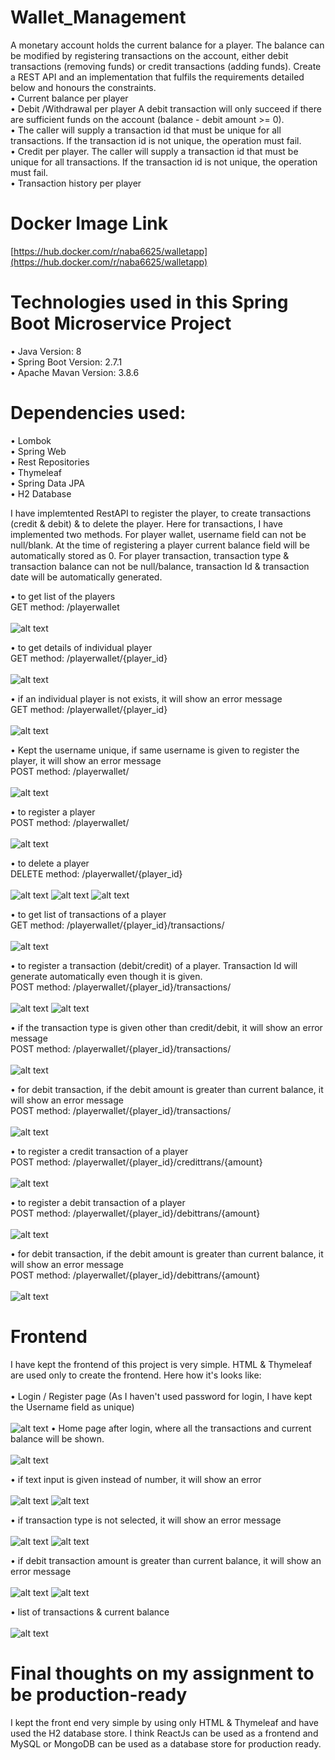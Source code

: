 # Wallet_Management
A monetary account holds the current balance for a player. The balance can be modified by registering transactions on the account, either debit transactions (removing funds) or credit transactions (adding funds). Create a REST API and an implementation that fulfils the requirements detailed below and honours the constraints.
<br />
• Current balance per player<br />
• Debit /Withdrawal per player A debit transaction will only succeed if there are
sufficient funds on the account (balance - debit amount >= 0).<br />
• The caller will supply a transaction id that must be unique for all transactions. If the
transaction id is not unique, the operation must fail.<br />
• Credit per player. The caller will supply a transaction id that must be unique for all
transactions. If the transaction id is not unique, the operation must fail.<br />
• Transaction history per player

# Docker Image Link
[https://hub.docker.com/r/naba6625/walletapp](https://hub.docker.com/r/naba6625/walletapp)

# Technologies used in this Spring Boot Microservice Project
• Java Version: 8<br />
• Spring Boot Version: 2.7.1<br />
• Apache Mavan Version: 3.8.6<br />

# Dependencies used:
• Lombok<br />
• Spring Web<br />
• Rest Repositories<br />
• Thymeleaf<br />
• Spring Data JPA<br />
• H2 Database<br />

I have implemtented RestAPI to register the player, to create transactions (credit & debit) & to delete the player.
Here for transactions, I have implemented two methods. For player wallet, username field can not be null/blank. At the time of registering a player current balance field will be automatically stored as 0. For player transaction, transaction type & transaction balance can not be null/balance, transaction Id & transaction date will be automatically generated.<br />

• to get list of the players<br />
GET method: /playerwallet<br /><br />
![alt text](https://github.com/nabaneeta5/Wallet_Management/blob/main/asset-img/Capture9.PNG)<br />

• to get details of individual player<br />
GET method: /playerwallet/{player_id}<br /><br />
![alt text](https://github.com/nabaneeta5/Wallet_Management/blob/main/asset-img/Capture10.PNG)<br />

• if an individual player is not exists, it will show an error message<br />
GET method: /playerwallet/{player_id}<br /><br />
![alt text](https://github.com/nabaneeta5/Wallet_Management/blob/main/asset-img/Capture13.PNG)<br />

• Kept the username unique, if same username is given to register the player, it will show an error message<br />
POST method: /playerwallet/<br /><br />
![alt text](https://github.com/nabaneeta5/Wallet_Management/blob/main/asset-img/Capture11.PNG)<br />

• to register a player<br />
POST method: /playerwallet/<br /><br />
![alt text](https://github.com/nabaneeta5/Wallet_Management/blob/main/asset-img/Capture12.PNG)<br />

• to delete a player<br />
DELETE method: /playerwallet/{player_id}<br /><br />
![alt text](https://github.com/nabaneeta5/Wallet_Management/blob/main/asset-img/Capture20.PNG)
![alt text](https://github.com/nabaneeta5/Wallet_Management/blob/main/asset-img/Capture21.PNG)
![alt text](https://github.com/nabaneeta5/Wallet_Management/blob/main/asset-img/Capture22.PNG)

• to get list of transactions of a player<br />
GET method: /playerwallet/{player_id}/transactions/<br /><br />
![alt text](https://github.com/nabaneeta5/Wallet_Management/blob/main/asset-img/Capture14.PNG)<br />

• to register a transaction (debit/credit) of a player. Transaction Id will generate automatically even though it is given.<br />
POST method: /playerwallet/{player_id}/transactions/<br /><br />
![alt text](https://github.com/nabaneeta5/Wallet_Management/blob/main/asset-img/Capture24.PNG)
![alt text](https://github.com/nabaneeta5/Wallet_Management/blob/main/asset-img/Capture23.PNG)<br />

• if the transaction type is given other than credit/debit, it will show an error message<br />
POST method: /playerwallet/{player_id}/transactions/<br /><br />
![alt text](https://github.com/nabaneeta5/Wallet_Management/blob/main/asset-img/Capture15.PNG)<br />

• for debit transaction, if the debit amount is greater than current balance, it will show an error message<br />
POST method: /playerwallet/{player_id}/transactions/<br /><br />
![alt text](https://github.com/nabaneeta5/Wallet_Management/blob/main/asset-img/Capture16.PNG)<br />

• to register a credit transaction of a player<br />
POST method: /playerwallet/{player_id}/credittrans/{amount}<br /><br />
![alt text](https://github.com/nabaneeta5/Wallet_Management/blob/main/asset-img/Capture17.PNG)<br />

• to register a debit transaction of a player<br />
POST method: /playerwallet/{player_id}/debittrans/{amount}<br /><br />
![alt text](https://github.com/nabaneeta5/Wallet_Management/blob/main/asset-img/Capture19.PNG)<br />

• for debit transaction, if the debit amount is greater than current balance, it will show an error message<br />
POST method: /playerwallet/{player_id}/debittrans/{amount}<br /><br />
![alt text](https://github.com/nabaneeta5/Wallet_Management/blob/main/asset-img/Capture18.PNG)<br />



# Frontend
I have kept the frontend of this project is very simple. HTML & Thymeleaf are used only to create the frontend. Here how it's looks like: <br /><br />
• Login / Register page (As I haven't used password for login, I have kept the Username field as unique)<br /><br />
![alt text](https://github.com/nabaneeta5/Wallet_Management/blob/main/asset-img/Capture.PNG)
• Home page after login, where all the transactions and current balance will be shown. <br /><br />
![alt text](https://github.com/nabaneeta5/Wallet_Management/blob/main/asset-img/Capture1.PNG)

• if text input is given instead of number, it will show an error<br /><br />
![alt text](https://github.com/nabaneeta5/Wallet_Management/blob/main/asset-img/Capture2.PNG)
![alt text](https://github.com/nabaneeta5/Wallet_Management/blob/main/asset-img/Capture3.PNG)

• if transaction type is not selected, it will show an error message<br /><br />
![alt text](https://github.com/nabaneeta5/Wallet_Management/blob/main/asset-img/Capture4.PNG)
![alt text](https://github.com/nabaneeta5/Wallet_Management/blob/main/asset-img/Capture5.PNG)

• if debit transaction amount is greater than current balance, it will show an error message<br /><br />
![alt text](https://github.com/nabaneeta5/Wallet_Management/blob/main/asset-img/Capture6.PNG)
![alt text](https://github.com/nabaneeta5/Wallet_Management/blob/main/asset-img/Capture7.PNG)

• list of transactions & current balance<br /><br />
![alt text](https://github.com/nabaneeta5/Wallet_Management/blob/main/asset-img/Capture8.PNG)

# Final thoughts on my assignment to be production-ready

I kept the front end very simple by using only HTML & Thymeleaf and have used the H2 database store. I think ReactJs can be used as a frontend and MySQL or MongoDB can be used as a database store  for production ready.
